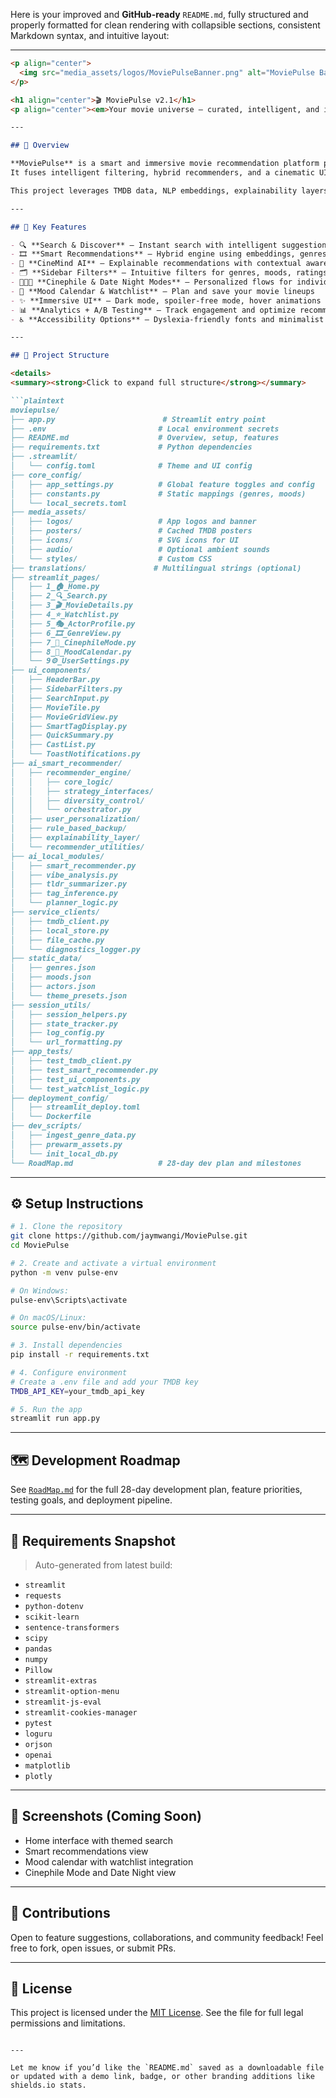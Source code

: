 Here is your improved and **GitHub-ready** `README.md`, fully structured and properly formatted for clean rendering with collapsible sections, consistent Markdown syntax, and intuitive layout:

---

````markdown
<p align="center">
  <img src="media_assets/logos/MoviePulseBanner.png" alt="MoviePulse Banner" width="100%" />
</p>

<h1 align="center">🎬 MoviePulse v2.1</h1>
<p align="center"><em>Your movie universe — curated, intelligent, and immersive.</em></p>

---

## 🌟 Overview

**MoviePulse** is a smart and immersive movie recommendation platform powered by AI and built with Streamlit.  
It fuses intelligent filtering, hybrid recommenders, and a cinematic UI to help users discover, explore, and enjoy movies tailored to their tastes.

This project leverages TMDB data, NLP embeddings, explainability layers, and contextual personalization to craft a seamless and intelligent movie experience.

---

## 🚀 Key Features

- 🔍 **Search & Discover** – Instant search with intelligent suggestions  
- 🎞️ **Smart Recommendations** – Hybrid engine using embeddings, genres, and mood metadata  
- 🧠 **CineMind AI** – Explainable recommendations with contextual awareness  
- 🗂️ **Sidebar Filters** – Intuitive filters for genres, moods, ratings, release year, etc.  
- 🧑‍🤝‍🧑 **Cinephile & Date Night Modes** – Personalized flows for individuals and couples  
- 📅 **Mood Calendar & Watchlist** – Plan and save your movie lineups  
- ✨ **Immersive UI** – Dark mode, spoiler-free mode, hover animations  
- 📊 **Analytics + A/B Testing** – Track engagement and optimize recommendations  
- ♿ **Accessibility Options** – Dyslexia-friendly fonts and minimalist themes  

---

## 📁 Project Structure

<details>
<summary><strong>Click to expand full structure</strong></summary>

```plaintext
moviepulse/
├── app.py                        # Streamlit entry point
├── .env                         # Local environment secrets
├── README.md                    # Overview, setup, features
├── requirements.txt             # Python dependencies
├── .streamlit/                  
│   └── config.toml              # Theme and UI config
├── core_config/
│   ├── app_settings.py          # Global feature toggles and config
│   ├── constants.py             # Static mappings (genres, moods)
│   └── local_secrets.toml
├── media_assets/
│   ├── logos/                   # App logos and banner
│   ├── posters/                 # Cached TMDB posters
│   ├── icons/                   # SVG icons for UI
│   ├── audio/                   # Optional ambient sounds
│   └── styles/                  # Custom CSS
├── translations/               # Multilingual strings (optional)
├── streamlit_pages/
│   ├── 1_🏠_Home.py
│   ├── 2_🔍_Search.py
│   ├── 3_🎬_MovieDetails.py
│   ├── 4_⭐_Watchlist.py
│   ├── 5_🎭_ActorProfile.py
│   ├── 6_🎞️_GenreView.py
│   ├── 7_🎯_CinephileMode.py
│   ├── 8_📅_MoodCalendar.py
│   └── 9⚙️_UserSettings.py
├── ui_components/
│   ├── HeaderBar.py
│   ├── SidebarFilters.py
│   ├── SearchInput.py
│   ├── MovieTile.py
│   ├── MovieGridView.py
│   ├── SmartTagDisplay.py
│   ├── QuickSummary.py
│   ├── CastList.py
│   └── ToastNotifications.py
├── ai_smart_recommender/
│   ├── recommender_engine/
│   │   ├── core_logic/
│   │   ├── strategy_interfaces/
│   │   ├── diversity_control/
│   │   └── orchestrator.py
│   ├── user_personalization/
│   ├── rule_based_backup/
│   ├── explainability_layer/
│   └── recommender_utilities/
├── ai_local_modules/
│   ├── smart_recommender.py
│   ├── vibe_analysis.py
│   ├── tldr_summarizer.py
│   ├── tag_inference.py
│   └── planner_logic.py
├── service_clients/
│   ├── tmdb_client.py
│   ├── local_store.py
│   ├── file_cache.py
│   └── diagnostics_logger.py
├── static_data/
│   ├── genres.json
│   ├── moods.json
│   ├── actors.json
│   └── theme_presets.json
├── session_utils/
│   ├── session_helpers.py
│   ├── state_tracker.py
│   ├── log_config.py
│   └── url_formatting.py
├── app_tests/
│   ├── test_tmdb_client.py
│   ├── test_smart_recommender.py
│   ├── test_ui_components.py
│   └── test_watchlist_logic.py
├── deployment_config/
│   ├── streamlit_deploy.toml
│   └── Dockerfile
├── dev_scripts/
│   ├── ingest_genre_data.py
│   ├── prewarm_assets.py
│   └── init_local_db.py
└── RoadMap.md                   # 28-day dev plan and milestones
````

</details>

---

## ⚙️ Setup Instructions

```bash
# 1. Clone the repository
git clone https://github.com/jaymwangi/MoviePulse.git
cd MoviePulse

# 2. Create and activate a virtual environment
python -m venv pulse-env

# On Windows:
pulse-env\Scripts\activate

# On macOS/Linux:
source pulse-env/bin/activate

# 3. Install dependencies
pip install -r requirements.txt

# 4. Configure environment
# Create a .env file and add your TMDB key
TMDB_API_KEY=your_tmdb_api_key

# 5. Run the app
streamlit run app.py
```

---

## 🗺️ Development Roadmap

See [`RoadMap.md`](RoadMap.md) for the full 28-day development plan, feature priorities, testing goals, and deployment pipeline.

---

## 🧪 Requirements Snapshot

> Auto-generated from latest build:

* `streamlit`
* `requests`
* `python-dotenv`
* `scikit-learn`
* `sentence-transformers`
* `scipy`
* `pandas`
* `numpy`
* `Pillow`
* `streamlit-extras`
* `streamlit-option-menu`
* `streamlit-js-eval`
* `streamlit-cookies-manager`
* `pytest`
* `loguru`
* `orjson`
* `openai`
* `matplotlib`
* `plotly`

---

## 📸 Screenshots (Coming Soon)

* Home interface with themed search
* Smart recommendations view
* Mood calendar with watchlist integration
* Cinephile Mode and Date Night view

---

## 🙌 Contributions

Open to feature suggestions, collaborations, and community feedback!
Feel free to fork, open issues, or submit PRs.

---

## 📜 License

This project is licensed under the [MIT License](LICENSE).
See the file for full legal permissions and limitations.

```

---

Let me know if you’d like the `README.md` saved as a downloadable file or updated with a demo link, badge, or other branding additions like shields.io stats.
```
